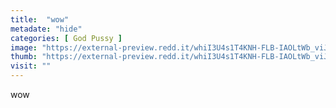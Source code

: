 ```yaml
---
title:  "wow"
metadate: "hide"
categories: [ God Pussy ]
image: "https://external-preview.redd.it/whiI3U4s1T4KNH-FLB-IAOLtWb_viJ_bWiZ0j52kptg.jpg?auto=webp&s=180fb8c6975b283bab78f66ac52a2e74f062f6ec"
thumb: "https://external-preview.redd.it/whiI3U4s1T4KNH-FLB-IAOLtWb_viJ_bWiZ0j52kptg.jpg?width=640&crop=smart&auto=webp&s=b2118104bfa71a5f1826ac3b16c2e9be00c7a8ac"
visit: ""
---
```

wow
